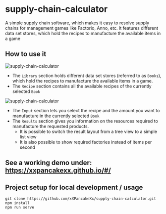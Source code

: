 # supply-chain-calculator

A simple supply chain software, which makes it easy to resolve supply chains for management games like Factorio, Anno, etc.
It features different data set stores, which hold the recipes to manufacture the available items in a game


## How to use it

![supply-chain-calculator](https://i.gyazo.com/0ecd43a9987993e28c34a453c53f2fe9.png)
* The `Library` section holds different data set stores (referred to as `Books`), which hold the recipes to manufacture the available items in a game.
* The `Recipe` section contains all the available recipes of the currently selected `Book`


![supply-chain-calculator](https://i.gyazo.com/fe2b300a2a94dcd5e55e12f1e28cd397.png)
* The `Input` section lets you select the recipe and the amount you want to manufacture in the currently selected `Book`
* The `Results` section gives you information on the resources required to manufacture the requested products.
  * It is possible to switch the result layout from a tree view to a simple list view
  * It is also possible to show required factories instead of items per second 



## See a working demo under: https://xxpancakexx.github.io/#/


## Project setup for local development / usage

```
git clone https://github.com/xXPancakeXx/supply-chain-calculator.git
npm install
npm run serve
```
